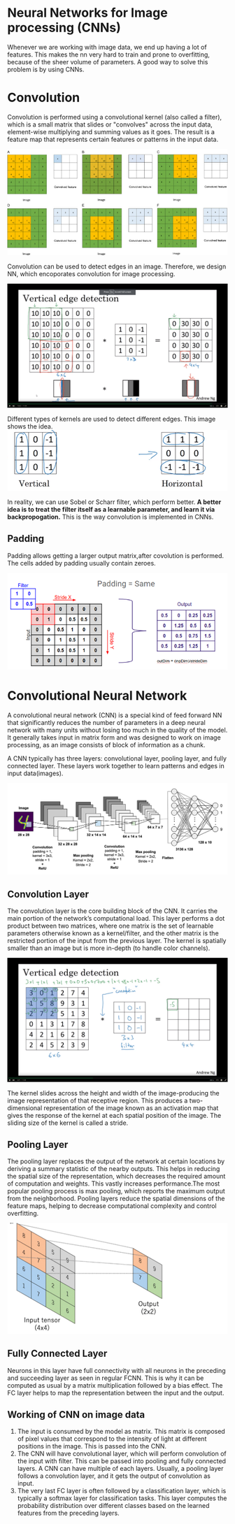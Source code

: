 # Neural Networks for Image processing (CNNs)

Whenever we are working with image data, we end up having a lot of features. This makes the nn very hard to train and prone to overfitting, because of the sheer volume of parameters. A good way to solve this problem is by using CNNs.

# Convolution
Convolution is performed using a convolutional kernel (also called a filter), which is a small matrix that slides or "convolves" across the input data, element-wise multiplying and summing values as it goes. The result is a feature map that represents certain features or patterns in the input data. 

![Alt text](image-7.png)

Convolution can be used to detect edges in an image. Therefore, we design NN, which encoporates convolution for image processing.

![Alt text](<Screenshot from 2023-10-15 19-47-23.png>)

Different types of kernels are used to detect different edges. This image shows the idea.
![Alt text](<Screenshot from 2023-10-15 19-53-52.png>)

In reality, we can use Sobel or Scharr filter, which perform better. **A  better idea is to treat the filter itself as a learnable parameter, and learn it via backpropogation.** This is the way convolution is implemented in CNNs.

## Padding
Padding allows getting a larger output matrix,after covolution is performed. The cells added by padding usually contain zeroes.

![Alt text](image-9.png)





# Convolutional Neural Network
A convolutional neural network (CNN) is a special kind of feed forward NN that significantly reduces the number of parameters in a deep neural network with many units without losing too much in the quality of the model. It generally takes input in matrix form and was designed to work on image processing, as an image consists of block of information as a chunk.

A CNN typically has three layers: convolutional layer, pooling layer, and fully connected layer. These layers work together to learn patterns and edges in input data(images).

![Alt text](image-6.png)

## Convolution Layer
The convolution layer is the core building block of the CNN. It carries the main portion of the network’s computational load. This layer performs a dot product between two matrices, where one matrix is the set of learnable parameters otherwise known as a kernel/filter, and the other matrix is the restricted portion of the input from the previous layer. The kernel is spatially smaller than an image but is more in-depth (to handle color channels).

![Alt text](<Screenshot from 2023-10-15 15-54-59.png>)

The kernel slides across the height and width of the image-producing the image representation of that receptive region. This produces a two-dimensional representation of the image known as an activation map that gives the response of the kernel at each spatial position of the image. The sliding size of the kernel is called a stride. 


## Pooling Layer
The pooling layer replaces the output of the network at certain locations by deriving a summary statistic of the nearby outputs. This helps in reducing the spatial size of the representation, which decreases the required amount of computation and weights. This vastly increases performance.The most popular pooling process is max pooling, which reports the maximum output from the neighborhood. Pooling layers reduce the spatial dimensions of the feature maps, helping to decrease computational complexity and control overfitting.

![Alt Text](image-8.png)

## Fully Connected Layer
Neurons in this layer have full connectivity with all neurons in the preceding and succeeding layer as seen in regular FCNN. This is why it can be computed as usual by a matrix multiplication followed by a bias effect. The FC layer helps to map the representation between the input and the output.


## Working of CNN on image data
1. The input is consumed by the model as matrix. This matrix is composed of pixel values that correspond to the intensity of light at different positions in the image. This is passed into the CNN.
2. The CNN will have convolutional layer, which will perform convolution of the input with filter. This can be passed into pooling and fully connected layers. A CNN can have multiple of each layers. Usually, a pooling layer follows a convolution layer, and it gets the output of convolution as input.
3. The very last FC layer is often followed by a classification layer, which is typically a softmax layer for classification tasks. This layer computes the probability distribution over different classes based on the learned features from the preceding layers.
